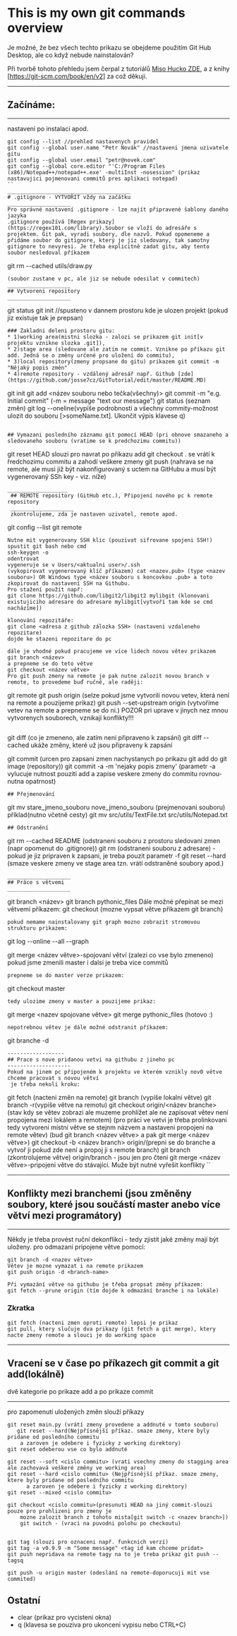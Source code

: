 # This is my own git commands overview

Je možné, že bez všech techto prikazu se obejdeme použitím Git Hub Desktop, ale co když nebude nainstalován?

Při tvorbě tohoto přehledu jsem čerpal z tutoriálů [Miso Hucko ZDE](https://www.youtube.com/watch?v=wbbWlbRBfmY&list=PLNAMH_0HgWT-ey31hQqrmi_Rgr4OVWgH3&index=19&ab_channel=InformatikasMi%C5%A1om), a z knihy [https://git-scm.com/book/en/v2] za což děkuji.
____________________
## Začínáme:
____________________
nastavení po instalaci apod.
```
git config --list //prehled nastavenych pravidel
git config --global user.name "Petr Novák" //nastaveni jmena uzivatele gitu
git config --global user.email "petr@novek.com" 
git config --global core.editor "'C:/Program Files (x86)/Notepad++/notepad++.exe' -multiInst -nosession" (prikaz nastavujici pojmenovani commitů pres aplikaci notepad)
``
_______________________________________
# .gitignore - VYTVOŘIT vždy na začátku
____________________
Pro správné nastavení .gitignore - lze najít připravené šablony daného jazyka
.gitignore používá [Regex prikazy](https://regex101.com/library).Soubor se vloží do adresáře s projektem. Git pak, vyradi soubory, dle nazvů. Pokud opomeneme a přidáme soubor do gitignore, který je jiz sledovany, tak samotny gitignore to nevyresi. Je třeba explicitně zadat gitu, aby tento soubor nesledoval příkazem 
```
git rm --cached utils/draw.py 
```
(soubor zustane v pc, ale jiz se nebude odesilat v commitech)
____________________
## Vytvoreni repository
____________________
```
git status
git init //spusteno v dannem prostoru kde je ulozen projekt (pokud jiz existuje tak je prepsan)
```
### Zakladni deleni prostoru gitu:
* 1)working area(mistni slozka - zalozi se prikazem git init[v projektu vznikne slozka .git]), 
* 2)stage area (sledovane ale zatím ne commit. Vznikne po příkazu git add. Jedná se o změny určené pro uložení do commitu), 
* 3)local repository(zmeny propsane do gitu) prikazem git commit -m "Nějaký popis změn"
* 4)remote repository - vzdálený adresář např. Github [zde](https://github.com/josse7cz/GitTutorial/edit/master/README.MD)
```
git init
git add <název souboru nebo tečka(všechny)>
git commit -m "e.g. Initial commit" (-m = message "text our message")
git status (seznam změn)
git log --oneline(vypíše podrobnosti a všechny commity-možnost ulozit do souboru [>someName.txt]. Ukončit výpis klavese q)
```

## Vymazani posledního záznamu git pomocí HEAD (pri obnove smazaneho a sledovaneho souboru (vratime se k predchozimu commitu))
```
git reset HEAD slouzi pro navrat po příkazu add
git checkout . se vrátí k řredchozimu commitu a zahodí veškere zmeny
git push (nahrava se na remote, ale musi již být nakonfigurovaný s uctem na GitHubu a musí být vygenerovaný SSh key - viz. níže)
```
___________________
 ## REMOTE repository (GitHub etc.), Připojení nového pc k remote repository
 ____________________
 zkontrolujeme, zda je nastaven uzivatel, remote apod.
 ```
 git config --list
 git remote
 ```
Nutne mit vygenerovany SSH klic (pouzivat sifrovane spojeni SSH!)
spustit git bash nebo cmd 
ssh-keygen -o 
odentrovat
vygeneruje se v Users/<aktualni user>/.ssh 
(vykopirovat vygenerovaný klíč příkazem) cat <nazev.pub> (type <nazev souboru>) OR Windows type <název souboru s koncovkou .pub> a toto zkopirovat do nastavení SSH na Githubu.
Pro stažení použít např:
git clone https://github.com/libgit2/libgit2 mylibgit (klonovani existujiciho adresare do adresare mylibgit[vytvoří tam kde se cmd nacházíme])

klonování repozitáře:
 git clone <adresa z github zálozka SSH> (nastaveni vzdaleneho repozitare)
dojde ke stazeni repozitare do pc

dále je vhodné pokud pracujeme ve více lidech novou větev prikazem
git branch <název>
 a prepneme se do teto větve
git checkout <název větve>
Pro git push zmeny na remote je pak nutne zalozit novou branch v remote, to provedeme buď ručně, ale raději:
```
git remote
git push origin (selze pokud jsme vytvorili novou vetev, která není na remote a pouzijeme prikaz)
  git push --set-upstream origin <nazev branche> (vytvoříme vetev na remote a prepneme se do ni.)
   POZOR pri uprave v jinych nez mnou vytvorenych souborech, vznikaji konflikty!!!
```

```
git diff (co je zmeneno, ale zatím neni připraveno k zapsání)
git diff --cached ukáže změny, které už jsou připraveny k zapsání

git commit (urcen pro zapsani zmen nachystanych po prikazu git add do git image (repository))
git commit -a -m 'nejaky popis zmeny' (parametr -a vylucuje nutnost pouziti add a zapise veskere zmeny do commitu rovnou-nutna opatrnost)
```
## Přejmenování
```
git mv stare_jmeno_souboru nove_jmeno_souboru (prejmenovani souboru)
příklad(nutno včetně cesty) git mv src/utils/TextFile.txt src/utils/Notepad.txt
```
## Odstranění
```
git rm --cached README (odstraneni souboru z prostoru sledovani zmen (napr opomenut do .gitignore))
git rm (odstraneni souboru z adresare) - pokud je jiz pripraven k zapsani, je treba pouzit parametr -f
git reset --hard (smaze veskere zmeny ve stage area tzn. vrátí odstraněné soubory apod.)
```
____________________
## Práce s větvemi
____________________
```
git branch <název>
    git branch pythonic_files
Dále možné přepínat se mezi větvemi příkazem:
git checkout <nazev branch> (mozne vypsat větve příkazem git branch)
```
pokud nemame nainstalovany git graph mozno zobrazit stromovou strukturu prikazem:
```
git log --online --all --graph

git merge <název větve>-spojovaní větví (zalezi co vse bylo zmeneno) pokud jsme zmenili master i dalsi je treba vice commitů
```
prepneme se do master verze prikazem:
```
git checkout master
```
tedy ulozime zmeny v master a pouzijeme prikaz:
```
git merge <nazev spojovane větve>
git merge pythonic_files (hotovo :)
```
nepotrebnou větev je dále možné odstranit příkazem:
```
git branche -d <nazev branche>
```
------------------
## Prace s nove pridanou vetvi na githubu z jineho pc
--------------------
Pokud na jinem pc připojeném k projektu ve kterém vznikly nov0 větve chceme pracovat s novou větví
 je třeba nekoli kroku:
```
 git fetch (nacteni změn na remote)
 git branch (vypíše lokalni větve)
 git branch -r(vypíše větve na remotu)
 git checkout origin/<název branche> (stav kdy se větev zobrazi ale muzeme prohlížet ale ne zapisovat větev není 
  propojena mezi lokálem a remotem)
 (pro práci ve vetvi je třeba prolinkovani tedy vytvoreni místní větve se stejnm názvem 
  a nastaveni propojeni na remote větev)
 (bud git branch <název větve> a pak git merge <název větve>)
 git checkout -b <název branch> origin/<nazev branch>(prepni se do branche a vytvoř ji pokud 
  zde není a propoj ji s remote branch)
 git branch (zkontrolujeme větve)
 origin/branch - jsou jen pro čteni
 git merge <název větve>-pripojeni větve do stávající. Muže být nutné vyřešit konflikty
``
 ____________________
 ## Konflikty mezi branchemi (jsou změněny soubory, které jsou součástí master anebo více větví mezi programátory)
____________________
Někdy je třeba provést ruční dekonflikci - tedy zjistit jaké změny mají být uloženy.
pro odmazani pripojene větve pomocí:
```
git branch -d <nazev větve>
Větev je mozne vymazat i na remote prikazem 
git push origin -d <branch-name>

Při vymazání větve na githubu je třeba propsat změny příkazem:
git fetch --prune origin (tím dojde k odmazání branche i na lokále)
```
### Zkratka
```
git fetch (nacteni zmen oproti remote) lepsi je prikaz 
git pull, ktery slučuje dva prikazy (git fetch a git merge), ktery nacte zmeny remote a slouci je do working space
```
____________________
## Vracení se v čase po příkazech git commit a git add(lokálně)
  dvě kategorie po prikaze add a po prikaze commit
___________________

pro zapomenutí uložených změn slouží příkazy
```
git reset main.py (vrátí zmeny provedene a addnuté v tomto souboru)
   git reset --hard(Nejpřísnější příkaz. smaze zmeny, ktere byly pridane od posledního commitu 
    a zaroven je odebere i fyzicky z working direktory)
git reset odeberou vse co bylo addnuté

git reset --soft <cislo commitu> (vrati vsechny zmeny do stagging area ale zachovavá veškeré změny ve working area)
git reset --hard <cislo commitu> (Nejpřísnější příkaz. smaze zmeny, ktere byly pridane od posledního commitu 
      a zaroven je odebere i fyzicky z working direktory)
git reset --mixed <cislo commitu>

git checkout <cislo commitu>(presunuti HEAD na jiný commit-slouzi pouze pro prohlizeni pro zmeny je 
    mozne zalozit branch z tohoto mista[git switch -c <nazev branch>])
    git switch - (vraci na puvodni polohu po checkoutu)


git tag (slouzi pro oznaceni např. funkcnich verzí)
git tag -a v0.9.9 -m "Some message" <tag id kam chceme pridat>
git push nepridava na remote tagy na to je treba prikaz git push --tagsq

git push -u origin master (odeslání na remote-doporucuji mit vse commited)
```
## Ostatní

* clear (prikaz pro vycisteni okna)
* q (klavesa se pouziva pro ukonceni vypisu nebo CTRL+C)
